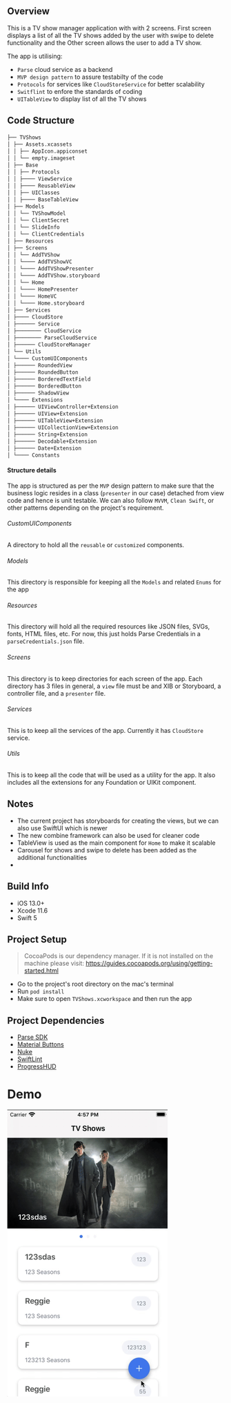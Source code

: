 ## Overview
This is a TV show manager application with with 2 screens. First screen displays a list of all the TV shows added by the user with swipe to delete functionality and the Other screen allows the user to add a TV show. 

The app is utilising:
- `Parse` cloud service as a backend
- `MVP design pattern` to assure testabilty of the code
- `Protocols` for services like `CloudStoreService` for better scalability
- `Switflint` to enfore the standards of coding
- `UITableView` to display list of all the TV shows

## Code Structure
```
├── TVShows
│ ├── Assets.xcassets
│ │ ├── AppIcon.appiconset
│ │ └── empty.imageset
│ ├── Base
│ │ ├── Protocols
│ │ ├──── ViewService
│ │ ├──── ReusableView
│ │ ├── UIClasses
│ │ ├──── BaseTableView
│ ├── Models
│ │ └── TVShowModel
│ │ └── ClientSecret
│ │ └── SlideInfo
│ │ └── ClientCredentials
│ ├── Resources
│ ├── Screens
│ │ └── AddTVShow
│ │ └──── AddTVShowVC
│ │ └──── AddTVShowPresenter
│ │ └──── AddTVShow.storyboard
│ │ └── Home
│ │ └──── HomePresenter
│ │ └──── HomeVC
│ │ └──── Home.storyboard
│ ├── Services
│ ├──── CloudStore
│ ├────── Service
│ ├──────── CloudService
│ ├──────── ParseCloudService
│ ├────── CloudStoreManager
│ └── Utils
│ └──── CustomUIComponents
│ ├────── RoundedView
│ ├────── RoundedButton
│ ├────── BorderedTextField
│ ├────── BorderedButton
│ ├────── ShadowView
│ └──── Extensions
│ ├────── UIViewController+Extension
│ ├────── UIView+Extension
│ ├────── UITableView+Extension
│ ├────── UICollectionView+Extension
│ ├────── String+Extension
│ ├────── Decodable+Extension
│ ├────── Date+Extension
│ └──── Constants
```

#### Structure details
The app is structured as per the `MVP` design pattern to make sure that the business logic resides in a class (`presenter` in our case) detached from view code and hence is unit testable.
We can also follow `MVVM`, `Clean Swift`, or other patterns depending on the project's requirement.

###### CustomUIComponents
A directory to hold all the `reusable` or `customized` components.

###### Models
This directory is responsible for keeping all the `Models` and related `Enums` for the app

###### Resources
This directory will hold all the required resources like JSON files, SVGs, fonts, HTML files, etc. For now, this just holds Parse  Credentials in a `parseCredentials.json` file.

###### Screens
This directory is to keep directories for each screen of the app. Each directory has 3 files in general, a `view` file must be and XIB or Storyboard, a controller file, and a `presenter` file.

###### Services
This is to keep all the services of the app. Currently it has `CloudStore` service.

###### Utils
This is to keep all the code that will be used as a utility for the app. It also includes all the extensions for any Foundation or UIKit component.

## Notes
- The current project has storyboards for creating the views, but we can also use SwiftUI which is newer
- The new combine framework can also be used for cleaner code
- TableView is used as the main component for `Home` to make it scalable
- Carousel for shows and swipe to delete has been added as the additional functionalities
- 

## Build Info
- iOS 13.0+
- Xcode 11.6
- Swift 5

## Project Setup
> CocoaPods is our dependency manager. If it is not installed on the machine please visit: https://guides.cocoapods.org/using/getting-started.html
- Go to the project's root directory on the mac's terminal
- Run `pod install`
- Make sure to open `TVShows.xcworkspace` and then run the app

## Project Dependencies
- [Parse SDK](https://github.com/parse-community/Parse-SDK-iOS-OSX)
- [Material Buttons](https://material.io/develop/ios/components/buttons)
- [Nuke](https://github.com/kean/Nuke)
- [SwiftLint](https://github.com/realm/SwiftLint)
- [ProgressHUD](https://github.com/relatedcode/ProgressHUD)

# Demo
![Demo](https://github.com/chirag-fullstack/TVShows/blob/master/demo.gif)